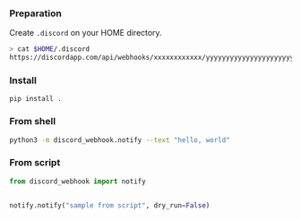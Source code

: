 ### Preparation

Create `.discord` on your HOME directory.

```bash
> cat $HOME/.discord
https://discordapp.com/api/webhooks/xxxxxxxxxxxx/yyyyyyyyyyyyyyyyyyyyyyyyy
```

### Install

`pip install .`

### From shell

```bash
python3 -m discord_webhook.notify --text "hello, world"
```

### From script

```python
from discord_webhook import notify


notify.notify("sample from script", dry_run=False)
```

